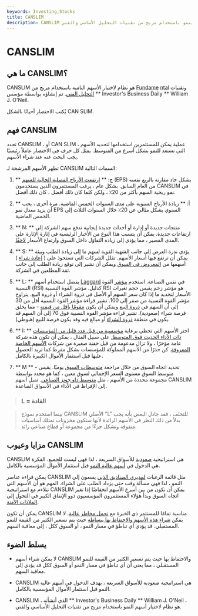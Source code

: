 ```yaml
---
keywords: Investing,Stocks
title: CANSLIM
description: CANSLIM هي استراتيجية لانتقاء أسهم النمو باستخدام مزيج من تقنيات التحليل الأساسي والفني.
---
```


# CANSLIM
## ما هي CANSLIM؟

CANSLIM هو نظام لاختيار الأسهم النامية باستخدام مزيج من [Fundame](/fundamentalanalysis) [ntal](/fundamentalanalysis) وتقنيات [التحليل الفني](/technicalanalysis). تم إنشاؤه بواسطة مؤسس ** Investor's Business Daily ** William J. O'Neil.

يُكتب الاختصار أحيانًا بالشكل CAN SLIM.

## فهم CANSLIM

تحدد CANSLIM ، أو CAN SLIM ، عملية يمكن للمستثمرين استخدامها لتحديد الأسهم التي تستعد للنمو بشكل أسرع من المتوسط. يمثل كل حرف في الاختصار عاملاً رئيسيًا يجب البحث عنه عند شراء الأسهم.

تظهر الأسهم المرشحة لـ CANSLIM السمات التالية:

1. ** ج: ** [ارتفعت الأرباح الفصلية الحالية للسهم](/eps) (EPS) بشكل حاد مقارنة بالربع نفسه من العام السابق. بشكل عام ، يرغب المستثمرون الذين يستخدمون CANSLIM في نمو ربحية السهم بأكثر من 20٪ ، ولكن كلما كان ذلك أفضل ، كان ذلك أفضل.

1. ** أ: ** زيادة الأرباح السنوية على مدى السنوات الخمس الماضية. مرة أخرى ، يجب أن يزيد معدل نمو EPS السنوي بشكل مثالي عن 20٪ خلال السنوات الثلاث إلى الخمس الماضية.

1. ** N: ** منتجات جديدة أو إدارة أو أحداث جديدة إيجابية تدفع سهم الشركة إلى ارتفاعات جديدة. يمكن أن يتسبب هذا النوع من الأخبار الرئيسية في إثارة الإثارة على المدى القصير ، مما يؤدي إلى زيادة التفاؤل داخل السوق وارتفاع الأسعار [لاحقًا](/appreciation).

1. ** S: ** يؤدي ندرة العرض إلى جانب الشهية القوية لسهم ما إلى زيادة الطلب وبيئة يمكن أن ترتفع فيها أسعار الأسهم. تقلل الشركات التي تستحوذ على ( [إعادة شراء](/sharerepurchase) ) أسهمها من [المعروض في السوق](/supply) ويمكن أن تشير إلى توقع زيادة الطلب إلى جانب ثقة المطلعين في الشركة.

1. ** L: ** يفضل استخدام أسهم [Laggard](/laggard) في نفس الصناعة. استخدم [مؤشر](/rsi) القوة النسبية (RSI) كدليل. مؤشر القوة النسبية RSI هو مؤشر زخم يقيس حجم تغيرات الأسعار لتحديد ما إذا كان سعر السهم أو الأصل في ذروة الشراء أو ذروة البيع. يتراوح مؤشر القوة النسبية من صفر إلى 100. تشير قراءة مؤشر القوة النسبية أقل من 30 إلى أن السهم في [ذروة البيع](/oversold) ويمكن أن يكون [مقومًا بأقل من قيمته](/undervalued) - مما يخلق فرصة شراء (صعودية). تشير قراءة مؤشر القوة النسبية فوق 70 إلى أن السهم قد يكون في منطقة [ذروة الشراء](/overbought) أو مبالغ فيه وقد يكون فرصة للبيع (هبوطي).

1. ** I: ** اختر الأسهم التي تحظى برعاية [مؤسسية من قبل عدد قليل من المؤسسات ذات الأداء الحديث فوق المتوسط.](/institutionalinvestor) على سبيل المثال ، يمكن أن تكون هذه شركة عامة مؤخرًا ، ولا تزال مدعومة من قبل حفنة صغيرة من شركات [الأسهم الخاصة المعروفة](/privateequity). كن حذرًا من الأسهم المملوكة للمؤسسات بشكل مفرط كما تريد الحصول عليها قبل استثمار الأموال الكبيرة بالكامل.

1. ** M ** - تحديد اتجاه السوق من خلال مراجعة [متوسطات السوق](/marketaverage) يوميًا. يقيس متوسط السوق مستوى السعر الإجمالي لسوق معين ، كما هو محدد بواسطة مجموعة محددة من الأسهم ، مثل [متوسط داو جونز الصناعي](/djia). تميل أسهم CANSLIM إلى الإفراط في الأداء في الأسواق الصاعدة.

> ### L = القادة

> بينما استخدم نموذج CANSLIM الأصلي "L" للتخلف ، فقد جادل البعض بأنه يجب بدلاً من ذلك النظر في الأسهم الرائدة لأنها ستكون مخزونات تمتلك أساسيات متفوقة وتشكل جزءًا من مجموعة أو قطاع صناعي رائد.

>

## مزايا وعيوب CANSLIM

CANSLIM هي استراتيجية [صعودية](/bull) للأسواق السريعة ، لذا فهي ليست للجميع. الفكرة هي الدخول في [أسهم عالية النمو](/growthstock) قبل استثمار الأموال المؤسسية بالكامل.

يمكن قراءة عناصر CANSLIM مثل قائمة الرغبات [لمديري الصناديق الذين](/fundmanager) يسعون إلى النمو ، لذا فهي مسألة وقت حتى يزداد الطلب على الشراء. المهم هو أن الأسهم التي تتلاءم مع استراتيجية CANSLIM يمكن أن تكون من بين أسرع الأسهم انخفاضًا إذا تغير اتجاه السوق وبدأ هؤلاء المستثمرون المؤسسيون ذوو الإنفاق الكبير في التحول إلى [الملاذات الآمنة](/safe-haven).

يمكن أن تكون CANSLIM مناسبة تمامًا للمستثمر ذي الخبرة مع [تحمل مخاطر عالية](/risktolerance). لا يمكن [شراء هذه الأسهم والاحتفاظ بها ببساطة](/buyandhold) حيث يتم تسعير الكثير من القيمة للنمو المستقبلي. قد يؤدي أي تباطؤ في مسار النمو ، أو السوق ككل ، إلى معاقبة السهم.

## يسلط الضوء

- لا يمكن شراء أسهم CANSLIM والاحتفاظ بها حيث يتم تسعير الكثير من القيمة للنمو المستقبلي ، مما يعني أن أي تباطؤ في مسار النمو أو السوق ككل قد يؤدي إلى معاقبة السهم.

- CANSLIM هي استراتيجية صعودية للأسواق السريعة ، بهدف الدخول في أسهم عالية النمو قبل استثمار الأموال المؤسسية بالكامل.

- CANSLIM ، الذي أنشأته ** Investor's Business Daily ** William J. O'Neil ، هو نظام لاختيار أسهم النمو باستخدام مزيج من تقنيات التحليل الأساسي والفني.


